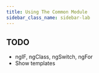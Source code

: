 ```yaml
---
title: Using The Common Module
sidebar_class_name: sidebar-lab
---
```


## TODO
- ngIF, ngClass, ngSwitch, ngFor
- Show templates

